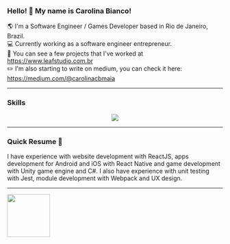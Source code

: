 ### Hello! 👋 My name is Carolina Bianco!

🌎 I'm a Software Engineer / Games Developer based in Rio de Janeiro, Brazil. </br>
💻 Currently working as a software engineer entrepreneur. </br>
📝 You can see a few projects that I've worked at https://www.leafstudio.com.br </br>
✏️ I'm also starting to write on medium, you can check it here: https://medium.com/@carolinacbmaia </br>

-----------------------------------

### Skills
<p align="center">
  <a href="https://skillicons.dev">
    <img src="https://skillicons.dev/icons?i=html,css,js,ts,react,jest,webpack,babel,nodejs,nextjs,angular,git,bash,github,gitlab,bitbucket,cs,unity,vscode,java,figma" />
  </a>
</p>

-----------------------------------
### Quick Resume 📄

I have experience with website development with ReactJS, apps development for Android and iOS with React Native and game development with Unity game engine and C#. I also have experience with unit testing with Jest, module development with Webpack and UX design.

-----------------------------------
<div>
  <a href="https://github.com/Carol-Bianco">
  <img height="100em" src="https://github-readme-stats.vercel.app/api/top-langs/?username=Carol-Bianco&layout=compact&langs_count=7&theme=dracula"/>
 <!-- <img height="100em" src="https://github-readme-stats.vercel.app/api?username=Carol-Bianco&show_icons=true&theme=dracula&include_all_commits=true&count_private=true"/> -->
</div>

